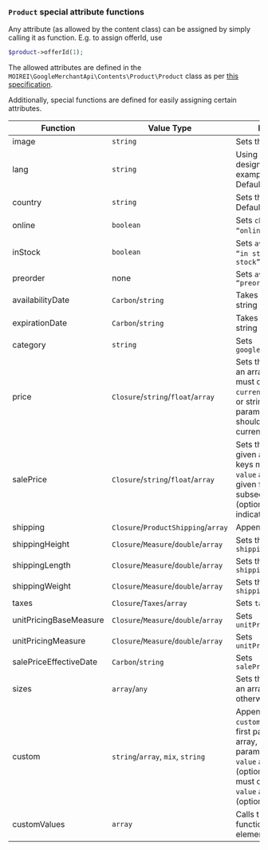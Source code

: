 ### `Product` special attribute functions

Any attribute (as allowed by the content class) can be assigned by simply calling it as function. E.g. to assign offerId, use

```php
$product->offerId(1);
```

The allowed attributes are defined in the `MOIREI\GoogleMerchantApi\Contents\Product\Product` class as per [this specification]( https://support.google.com/merchants/answer/7052112 ).



Additionally, special functions are defined for easily assigning certain attributes.

| Function         | Value Type                     | Description                                                  |
| ---------------- | ------------------------------ | ------------------------------------------------------------ |
| image     | `string`                 | Sets the `imageLink`. |
| lang                   | `string`                                          | Using the 2-letter designation, for example `"en"` or `"fr"`. Default: `"en"` |
| country | `string`                       | Sets the `targetCountry`. Default: `"AU"` |
| online                 | `boolean`                                         | Sets `channel` to `“online”`  or `"local"` |
| inStock                | `boolean`                                         | Sets `availability` to `“in stock”` or `“out of stock”`      |
| preorder               | none                                              | Sets `availability` to `“preorder”`              |
| availabilityDate       | `Carbon`/`string` |Takes a Carbon or string                                 |
| expirationDate | `Carbon`/`string`                    | Takes a Carbon or string                                     |
| category               | `string`                                          | Sets `googleProductCategory`                                 |
| price                  | `Closure`/`string`/`float`/`array` |Sets the `price`. If given an array, array keys must contain, `value` and `currency`. If given float or string, subsequent param (optional) should indicate currency|
| salePrice              | `Closure`/`string`/`float`/`array` | Sets the `salePrice`. If given an array, array keys must contain, `value` and `currency`. If given float or string, subsequent param (optional) should indicate currency |
| shipping               | `Closure`/`ProductShipping`/`array` |Appends to `shipping`|
| shippingHeight         | `Closure`/`Measure`/`double`/`array` | Sets the `shippingHeight`                                    |
| shippingLength         | `Closure`/`Measure`/`double`/`array` | Sets the `shippingLength`                                    |
| shippingWeight         | `Closure`/`Measure`/`double`/`array` | Sets the `shippingWeight`                                    |
| taxes                  | `Closure`/`Taxes`/`array` |Sets `taxes`|
| unitPricingBaseMeasure | `Closure`/`Measure`/`double`/`array` |Sets `unitPricingBaseMeasure`|
| unitPricingMeasure     | `Closure`/`Measure`/`double`/`array` |Sets `unitPricingMeasure`|
| salePriceEffectiveDate | `Carbon`/`string` |Sets `salePriceEffectiveDate`|
| sizes            | `array`/`any`                  | Sets the `sizes` if given an array. Appends otherwise |
| custom           | `string`/`array`, `mix`, `string` |Appends to `customAttributes`. If first param is not an array, subsequent params must indicate `value` and `type` (optional). If array, keys must contain `name`, `value` and `type` (optional). |
| customValues     | `array`                        | Calls the `custom` function per array element |